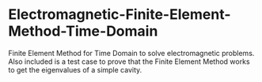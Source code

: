 # Electromagnetic-Finite-Element-Method-Time-Domain
Finite Element Method for Time Domain to solve electromagnetic problems. Also included is a test case to prove that the Finite Element Method works to get the eigenvalues of a simple cavity.
